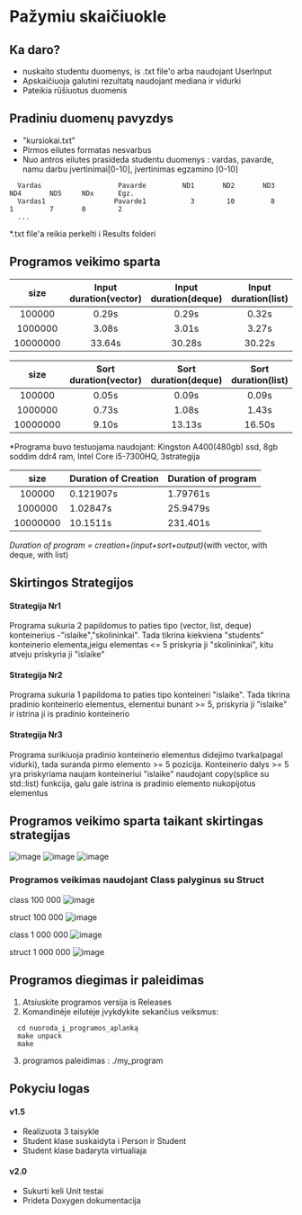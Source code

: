 # Pažymiu skaičiuokle

## Ka daro?
- nuskaito studentu duomenys, is .txt file'o arba naudojant UserInput
- Apskaičiuoja galutini rezultatą naudojant mediana ir vidurki
- Pateikia rūšiuotus duomenis

## Pradiniu duomenų pavyzdys
- "kursiokai.txt"
- Pirmos eilutes formatas nesvarbus
- Nuo antros eilutes prasideda studentu duomenys : vardas, pavarde, namu darbu įvertinimai[0-10], įvertinimas egzamino  [0-10]
```shell
  Vardas                   Pavarde         ND1       ND2       ND3       ND4       ND5     NDx      Egz.
  Vardas1                 Pavarde1           3        10         8         1         7       0        2
  ...
```
*.txt file'a reikia perkelti i Results folderi

## Programos veikimo sparta
|   size   | Input duration(vector) | Input duration(deque)  | Input duration(list) |
|:--------:|:----------------------:|:----------------------:|:--------------------:|
|  100000  |          0.29s         |          0.29s         |         0.32s        |
|  1000000 |          3.08s         |          3.01s         |         3.27s        |
| 10000000 |         33.64s         |         30.28s         |        30.22s        |

|   size   | Sort duration(vector) | Sort duration(deque)  | Sort duration(list) |
|:--------:|:---------------------:|:---------------------:|:-------------------:|
|  100000  |         0.05s         |         0.09s         |        0.09s        |
|  1000000 |         0.73s         |         1.08s         |        1.43s        |
| 10000000 |         9.10s         |         13.13s        |        16.50s       |

*Programa buvo testuojama naudojant: Kingston A400(480gb) ssd, 8gb soddim ddr4 ram, Intel Core i5-7300HQ, 3strategija

|   size   | Duration of Creation | Duration of program |
|:--------:|----------------------|---------------------|
|  100000  | 0.121907s            | 1.79761s            |
|  1000000 | 1.02847s             | 25.9479s            |
| 10000000 | 10.1511s             | 231.401s            |

*Duration of program = creation+(input+sort+output)*(with vector, with deque, with list)
## Skirtingos Strategijos

#### Strategija Nr1
  Programa sukuria 2 papildomus to paties tipo (vector, list, deque) konteinerius -"islaike","skolininkai". 
  Tada tikrina kiekviena "students" konteinerio elementa,jeigu elementas <= 5 priskyria ji "skolininkai",
  kitu atveju priskyria ji "islaike"
 
#### Strategija Nr2 
  Programa sukuria 1 papildoma to paties tipo konteineri "islaike". Tada tikrina pradinio konteinerio elementus,
  elementui bunant >= 5, priskyria ji "islaike" ir istrina ji is pradinio konteinerio
 
#### Strategija Nr3
  Programa surikiuoja pradinio konteinerio elementus didejimo tvarka(pagal vidurki), tada suranda pirmo elemento >= 5 pozicija.
  Konteinerio dalys >= 5 yra priskyriama naujam konteineriui "islaike" naudojant copy(splice su std::list) funkcija, 
  galu gale istrina is pradinio elemento nukopijotus elementus
  
## Programos veikimo sparta taikant skirtingas strategijas  
![image](https://user-images.githubusercontent.com/54241089/114406516-46d75a80-9bb0-11eb-9902-fe78bf83490d.png)
![image](https://user-images.githubusercontent.com/54241089/114406906-9453c780-9bb0-11eb-9f07-0cb1351c3e72.png)
![image](https://user-images.githubusercontent.com/54241089/114408266-eb0dd100-9bb1-11eb-9024-c26b273034d4.png)
### Programos veikimas naudojant Class palyginus su Struct
class 100 000
![image](https://user-images.githubusercontent.com/54241089/115467250-e42e3080-a239-11eb-9418-fbbb840bd7be.png)

struct 100 000
![image](https://user-images.githubusercontent.com/54241089/115467132-b21cce80-a239-11eb-962d-ea35baf02c76.png)

class 1 000 000
![image](https://user-images.githubusercontent.com/54241089/115467280-f3ad7980-a239-11eb-8e25-f35a8bde52b0.png)


struct 1 000 000
![image](https://user-images.githubusercontent.com/54241089/115467179-c365db00-a239-11eb-9e89-5bed8ce27659.png)

 
## Programos diegimas ir paleidimas
1. Atsiuskite programos versija is Releases
2. Komandinėje eilutėje įvykdykite sekančius veiksmus:
```shell
  cd nuoroda_į_programos_aplanką
  make unpack
  make
```
3. programos paleidimas :   ./my_program

## Pokyciu logas
#### v1.5
- Realizuota 3 taisykle
- Student klase suskaidyta i Person ir Student
- Student klase badaryta virtualiaja 
#### v2.0
- Sukurti keli Unit testai
- Prideta Doxygen dokumentacija
